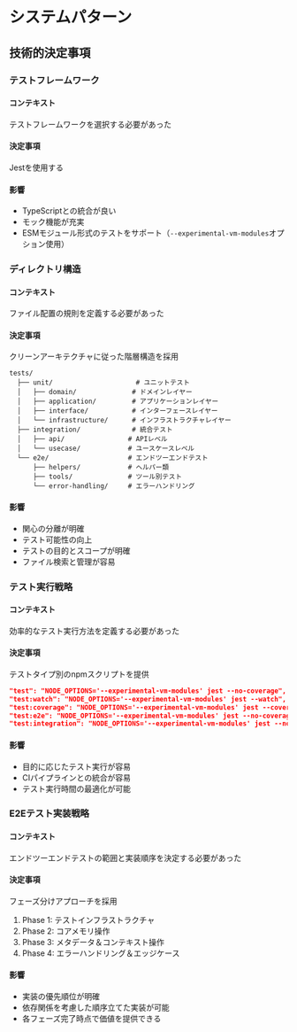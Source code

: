 # システムパターン

## 技術的決定事項

### テストフレームワーク

#### コンテキスト

テストフレームワークを選択する必要があった

#### 決定事項

Jestを使用する

#### 影響

- TypeScriptとの統合が良い
- モック機能が充実
- ESMモジュール形式のテストをサポート（`--experimental-vm-modules`オプション使用）

### ディレクトリ構造

#### コンテキスト

ファイル配置の規則を定義する必要があった

#### 決定事項

クリーンアーキテクチャに従った階層構造を採用

```
tests/
  ├── unit/                     # ユニットテスト
  │   ├── domain/              # ドメインレイヤー
  │   ├── application/         # アプリケーションレイヤー
  │   ├── interface/           # インターフェースレイヤー
  │   └── infrastructure/      # インフラストラクチャレイヤー
  ├── integration/             # 統合テスト
  │   ├── api/                # APIレベル
  │   └── usecase/            # ユースケースレベル
  └── e2e/                    # エンドツーエンドテスト
      ├── helpers/            # ヘルパー類
      ├── tools/              # ツール別テスト
      └── error-handling/     # エラーハンドリング
```

#### 影響

- 関心の分離が明確
- テスト可能性の向上
- テストの目的とスコープが明確
- ファイル検索と管理が容易

### テスト実行戦略

#### コンテキスト

効率的なテスト実行方法を定義する必要があった

#### 決定事項

テストタイプ別のnpmスクリプトを提供

```json
"test": "NODE_OPTIONS='--experimental-vm-modules' jest --no-coverage",
"test:watch": "NODE_OPTIONS='--experimental-vm-modules' jest --watch",
"test:coverage": "NODE_OPTIONS='--experimental-vm-modules' jest --coverage",
"test:e2e": "NODE_OPTIONS='--experimental-vm-modules' jest --no-coverage --testMatch='**/tests/e2e/**/*.test.ts' --runInBand",
"test:integration": "NODE_OPTIONS='--experimental-vm-modules' jest --no-coverage --testMatch='**/tests/integration/**/*.test.ts' --config=tests/integration/jest.config.ts"
```

#### 影響

- 目的に応じたテスト実行が容易
- CIパイプラインとの統合が容易
- テスト実行時間の最適化が可能

### E2Eテスト実装戦略

#### コンテキスト

エンドツーエンドテストの範囲と実装順序を決定する必要があった

#### 決定事項

フェーズ分けアプローチを採用

1. Phase 1: テストインフラストラクチャ
2. Phase 2: コアメモリ操作
3. Phase 3: メタデータ＆コンテキスト操作
4. Phase 4: エラーハンドリング＆エッジケース

#### 影響

- 実装の優先順位が明確
- 依存関係を考慮した順序立てた実装が可能
- 各フェーズ完了時点で価値を提供できる

